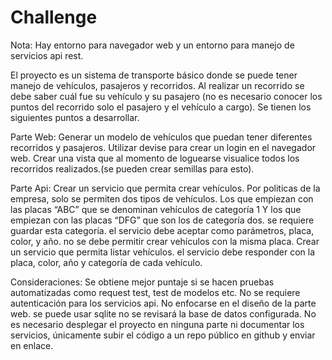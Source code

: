 # Challenge

Nota:  Hay entorno para navegador web y un entorno para manejo de servicios api rest.

El proyecto es un sistema de transporte básico donde se puede tener manejo de vehículos, pasajeros y recorridos. Al realizar un recorrido se debe saber cuál fue su vehículo y su pasajero (no es necesario conocer los puntos del recorrido solo el pasajero y el vehículo a cargo). Se tienen los siguientes puntos a desarrollar.

Parte Web:
Generar un modelo de vehículos que puedan tener diferentes recorridos y pasajeros.
Utilizar devise para crear un login en el navegador web.
Crear una vista que al momento de loguearse visualice todos los recorridos realizados.(se pueden crear semillas para esto).

Parte Api:
Crear un servicio que permita crear vehículos.
Por politicas de la empresa, solo se permiten dos tipos de vehículos. Los que empiezan con las placas “ABC” que se denominan vehículos de categoría 1 Y los que empiezan con las placas “DFG” que son los de categoría dos. se requiere guardar esta categoría.
el servicio debe aceptar como parámetros, placa, color, y año.
no se debe permitir crear vehículos con la misma placa.
Crear un servicio que permita listar vehículos.
el servicio debe responder con la placa, color, año y categoría de cada vehículo.

Consideraciones:
Se obtiene mejor puntaje si se hacen pruebas automatizadas como request test, test de modelos etc.
No se requiere autenticación para los servicios api.
No enfocarse en el diseño de la parte web.
se puede usar sqlite no se revisará la base de datos configurada.
No es necesario desplegar el proyecto en ninguna parte ni documentar los servicios, únicamente subir el código a un repo público en github y enviar en enlace.
